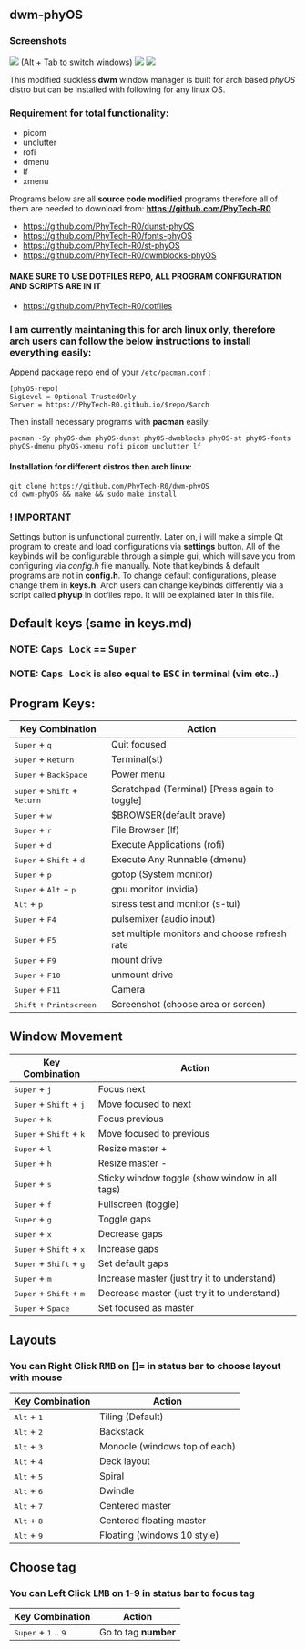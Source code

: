## dwm-phyOS

### Screenshots

<img src="https://github.com/PhyTech-R0/dwm-phyOS/blob/master/screenshots/s1.png">
(Alt + Tab to switch windows)
<img src="https://github.com/PhyTech-R0/dwm-phyOS/blob/master/screenshots/s2.png">
<img src="https://github.com/PhyTech-R0/dwm-phyOS/blob/master/screenshots/s3.png">


 This modified suckless **dwm** window manager is built for arch based _phyOS_ distro but can be installed with following for any linux OS.
 ### Requirement for total functionality:


 - picom
 - unclutter
 - rofi
 - dmenu
 - lf
 - xmenu

Programs below are all **source code modified** programs therefore all of them are needed to download from:
 **https://github.com/PhyTech-R0**

 - https://github.com/PhyTech-R0/dunst-phyOS
 - https://github.com/PhyTech-R0/fonts-phyOS
 - https://github.com/PhyTech-R0/st-phyOS
 - https://github.com/PhyTech-R0/dwmblocks-phyOS

#### MAKE SURE TO USE DOTFILES REPO, ALL PROGRAM CONFIGURATION AND SCRIPTS ARE IN IT
 - https://github.com/PhyTech-R0/dotfiles


### I am currently maintaning this for arch linux only, therefore arch users can follow the below instructions to install everything easily:

Append package repo end of your `/etc/pacman.conf` :

    [phyOS-repo]
    SigLevel = Optional TrustedOnly
    Server = https://PhyTech-R0.github.io/$repo/$arch
Then install necessary programs with **pacman** easily:

    pacman -Sy phyOS-dwm phyOS-dunst phyOS-dwmblocks phyOS-st phyOS-fonts phyOS-dmenu phyOS-xmenu rofi picom unclutter lf

#### Installation for different distros then arch linux:

    git clone https://github.com/PhyTech-R0/dwm-phyOS
    cd dwm-phyOS && make && sudo make install
### ! IMPORTANT
Settings button is unfunctional currently. Later on, i will make a simple Qt program to create and load configurations via **settings** button. All of the keybinds will be configurable through a simple gui, which will save you from configuring via _config.h_ file manually.
Note that keybinds & default programs are not in **config.h**. To change default configurations, please change them in **keys.h**. Arch users can change keybinds differently via a script called **phyup** in dotfiles repo. It will be explained later in this file.

## Default keys (same in keys.md)


### NOTE: <kbd>Caps Lock</kbd> == <kbd>Super</kbd>
### NOTE: <kbd>Caps Lock</kbd> is also equal to <kbd>ESC</kbd> in terminal (vim etc..)

## Program Keys:

<div align="center">

Key Combination | Action
----------------- | ----------
 <kbd>Super</kbd> + <kbd>q</kbd>          | Quit focused
 <kbd>Super</kbd> + <kbd>Return</kbd>          | Terminal(st)
 <kbd>Super</kbd> + <kbd>BackSpace</kbd>   | Power menu
 <kbd>Super</kbd> + <kbd>Shift</kbd> + <kbd>Return</kbd>  | Scratchpad (Terminal) [Press again to toggle]
 <kbd>Super</kbd> + <kbd>w</kbd>   | $BROWSER(default brave)
 <kbd>Super</kbd> + <kbd>r</kbd>   | File Browser (lf)
 <kbd>Super</kbd> + <kbd>d</kbd>   | Execute Applications (rofi)
 <kbd>Super</kbd> + <kbd>Shift</kbd> + <kbd>d</kbd>   | Execute Any Runnable (dmenu)
 <kbd>Super</kbd> + <kbd>p</kbd>   | gotop (System monitor)
 <kbd>Super</kbd> + <kbd>Alt</kbd> + <kbd>p</kbd>   | gpu monitor (nvidia)
 <kbd>Alt</kbd> + <kbd>p</kbd>   | stress test and monitor (s-tui)
 <kbd>Super</kbd> + <kbd>F4</kbd>   | pulsemixer (audio input)
 <kbd>Super</kbd> + <kbd>F5</kbd>   | set multiple monitors and choose refresh rate
 <kbd>Super</kbd> + <kbd>F9</kbd>   | mount drive
 <kbd>Super</kbd> + <kbd>F10</kbd>   | unmount drive
 <kbd>Super</kbd> + <kbd>F11</kbd>   | Camera
 <kbd>Shift</kbd> + <kbd>Printscreen</kbd>   | Screenshot (choose area or screen)

</div>
<div>

## Window Movement

<div align="center">

Key Combination | Action
----------------- | ----------
 <kbd>Super</kbd> + <kbd>j</kbd>          | Focus next
 <kbd>Super</kbd> + <kbd>Shift</kbd> + <kbd>j</kbd>          | Move focused to next
 <kbd>Super</kbd> + <kbd>k</kbd>          | Focus previous
 <kbd>Super</kbd> + <kbd>Shift</kbd> + <kbd>k</kbd>          | Move focused to previous
 <kbd>Super</kbd> + <kbd>l</kbd>          | Resize master +
 <kbd>Super</kbd> + <kbd>h</kbd>          | Resize master -
 <kbd>Super</kbd> + <kbd>s</kbd>          | Sticky window toggle (show window in all tags)
 <kbd>Super</kbd> + <kbd>f</kbd>          | Fullscreen (toggle)
 <kbd>Super</kbd> + <kbd>g</kbd>          | Toggle gaps
 <kbd>Super</kbd> + <kbd>x</kbd>          | Decrease gaps
 <kbd>Super</kbd> + <kbd>Shift</kbd> + <kbd>x</kbd>          | Increase gaps
 <kbd>Super</kbd> + <kbd>Shift</kbd> + <kbd>g</kbd>          | Set default gaps
 <kbd>Super</kbd> + <kbd>m</kbd>          | Increase master (just try it to understand)
 <kbd>Super</kbd> + <kbd>Shift</kbd> + <kbd>m</kbd>          | Decrease master (just try it to understand)
 <kbd>Super</kbd> + <kbd>Space</kbd>          | Set focused as master

</div>
<div>


## Layouts

### You can Right Click <kbd>RMB</kbd> on []= in status bar to choose layout with mouse

<div align="center">

Key Combination | Action
----------------- | ----------
 <kbd>Alt</kbd> + <kbd>1</kbd>          | Tiling (Default)
 <kbd>Alt</kbd> + <kbd>2</kbd>          | Backstack
 <kbd>Alt</kbd> + <kbd>3</kbd>          | Monocle (windows top of each)
 <kbd>Alt</kbd> + <kbd>4</kbd>          | Deck layout
 <kbd>Alt</kbd> + <kbd>5</kbd>          | Spiral
 <kbd>Alt</kbd> + <kbd>6</kbd>          | Dwindle
 <kbd>Alt</kbd> + <kbd>7</kbd>          | Centered master
 <kbd>Alt</kbd> + <kbd>8</kbd>          | Centered floating master
 <kbd>Alt</kbd> + <kbd>9</kbd>          | Floating (windows 10 style)

</div>
<div>


## Choose tag

### You can Left Click <kbd>LMB</kbd> on 1-9 in status bar to focus tag

<div align="center">

Key Combination | Action
----------------- | ----------
 <kbd>Super</kbd> + <kbd>1</kbd> .. <kbd>9</kbd>          | Go to tag **number**

</div>
<div>
